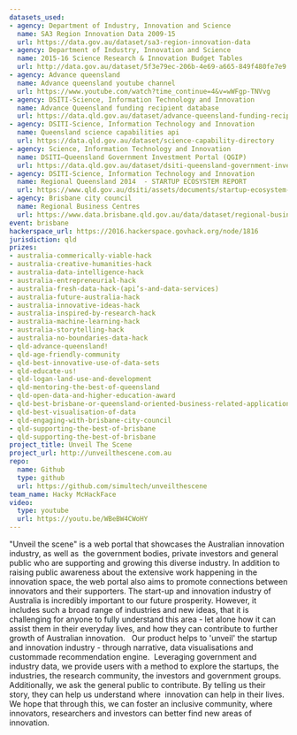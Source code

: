 ```yaml
---
datasets_used:
- agency: Department of Industry, Innovation and Science
  name: SA3 Region Innovation Data 2009-15
  url: https://data.gov.au/dataset/sa3-region-innovation-data
- agency: Department of Industry, Innovation and Science
  name: 2015-16 Science Research & Innovation Budget Tables
  url: http://data.gov.au/dataset/5f3e79ec-206b-4e69-a665-849f480fe7e9
- agency: Advance queensland
  name: Advance queensland youtube channel
  url: https://www.youtube.com/watch?time_continue=4&v=wWFgp-TNVvg
- agency: DSITI-Science, Information Technology and Innovation
  name: Advance Queensland funding recipient database
  url: https://data.qld.gov.au/dataset/advance-queensland-funding-recipients
- agency: DSITI-Science, Information Technology and Innovation
  name: Queensland science capabilities api
  url: https://data.qld.gov.au/dataset/science-capability-directory
- agency: Science, Information Technology and Innovation
  name: DSITI—Queensland Government Investment Portal (QGIP)
  url: https://data.qld.gov.au/dataset/dsiti-queensland-government-investment-portal-qgip
- agency: DSITI-Science, Information Technology and Innovation
  name: Regional Queensland 2014  - STARTUP ECOSYSTEM REPORT
  url: https://www.qld.gov.au/dsiti/assets/documents/startup-ecosystem-mapping-report.pdf
- agency: Brisbane city council
  name: Regional Business Centres
  url: https://www.data.brisbane.qld.gov.au/data/dataset/regional-business-centres
event: brisbane
hackerspace_url: https://2016.hackerspace.govhack.org/node/1816
jurisdiction: qld
prizes:
- australia-commerically-viable-hack
- australia-creative-humanities-hack
- australia-data-intelligence-hack
- australia-entrepreneurial-hack
- australia-fresh-data-hack-(api’s-and-data-services)
- australia-future-australia-hack
- australia-innovative-ideas-hack
- australia-inspired-by-research-hack
- australia-machine-learning-hack
- australia-storytelling-hack
- australia-no-boundaries-data-hack
- qld-advance-queensland!
- qld-age-friendly-community
- qld-best-innovative-use-of-data-sets
- qld-educate-us!
- qld-logan-land-use-and-development
- qld-mentoring-the-best-of-queensland
- qld-open-data-and-higher-education-award
- qld-best-brisbane-or-queensland-oriented-business-related-application
- qld-best-visualisation-of-data
- qld-engaging-with-brisbane-city-council
- qld-supporting-the-best-of-brisbane
- qld-supporting-the-best-of-brisbane
project_title: Unveil The Scene
project_url: http://unveilthescene.com.au
repo:
  name: Github
  type: github
  url: https://github.com/simultech/unveilthescene
team_name: Hacky McHackFace
video:
  type: youtube
  url: https://youtu.be/WBeBW4CWoHY
---
```


"Unveil the scene" is a web portal that showcases the Australian innovation industry, as well as  the government bodies, private investors and general public who are supporting and growing this diverse industry. In addition to raising public awareness about the extensive work happening in the innovation space, the web portal also aims to promote connections between innovators and their supporters. The start-up and innovation industry of Australia is incredibly important to our future prosperity. However, it includes such a broad range of industries and new ideas, that it is challenging for anyone to fully understand this area - let alone how it can assist them in their everyday lives, and how they can contribute to further growth of Australian innovation.  
Our product helps to 'unveil' the startup and innovation industry - through narrative, data visualisations and custommade recommendation engine.  Leveraging government and industry data, we provide users with a method to explore the startups, the industries, the research community, the investors and government groups.
Additionally, we ask the general public to contribute. By telling us their story, they can help us understand where  innovation can help in their lives. We hope that through this, we can foster an inclusive community, where innovators, researchers and investors can better find new areas of innovation.